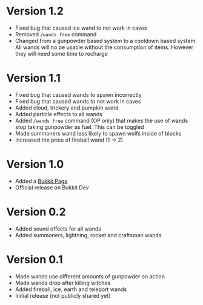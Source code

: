# Version 1.2

- Fixed bug that caused ice wand to not work in caves
- Removed ```/wands free``` command
- Changed from a gunpowder based system to a cooldown based system. All wands will no be usable without the consumption of items. However they will need some time to recharge

# Version 1.1

- Fixed bug that caused wands to spawn incorrectly
- Fixed bug that caused wands to not work in caves
- Added cloud, trickery and pumpkin wand
- Added particle effects to all wands
- Added ```/wands free``` command (OP only) that makes the use of wands stop taking gunpowder as fuel. This can be toggled
- Made summoners wand less likely to spawn wolfs inside of blocks
- Increased the price of fireball wand (1 -> 2)

# Version 1.0

- Added a [Bukkit Page](https://dev.bukkit.org/projects/simple-wands)
- Official release on Bukkit Dev

# Version 0.2

- Added sound effects for all wands
- Added summoners, lightning, rocket and craftsman wands

# Version 0.1

- Made wands use different amounts of gunpowder on action
- Made wands drop after killing witches
- Added fireball, ice, earth and teleport wands
- Initial release (not publicly shared yet)
